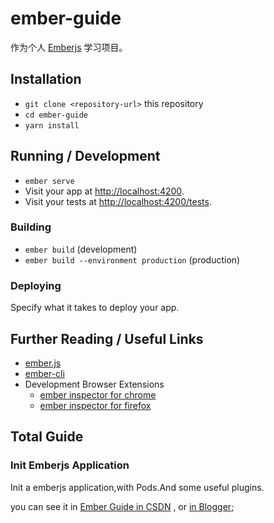 # ember-guide

作为个人 [Emberjs](https://wwww.emberjs.com) 学习项目。

## Installation

* `git clone <repository-url>` this repository
* `cd ember-guide`
* `yarn install`

## Running / Development

* `ember serve`
* Visit your app at [http://localhost:4200](http://localhost:4200).
* Visit your tests at [http://localhost:4200/tests](http://localhost:4200/tests).


### Building

* `ember build` (development)
* `ember build --environment production` (production)

### Deploying

Specify what it takes to deploy your app.

## Further Reading / Useful Links

* [ember.js](https://emberjs.com/)
* [ember-cli](https://ember-cli.com/)
* Development Browser Extensions
  * [ember inspector for chrome](https://chrome.google.com/webstore/detail/ember-inspector/bmdblncegkenkacieihfhpjfppoconhi)
  * [ember inspector for firefox](https://addons.mozilla.org/en-US/firefox/addon/ember-inspector/)

## Total Guide  

### Init Emberjs Application  

Init a emberjs application,with Pods.And some useful plugins. 

you can see it in [Ember Guide in CSDN](https://blog.csdn.net/peng_9/article/details/83993084) , or [in Blogger](https://ethonstavern.blogspot.com/2018/11/init-ember-application.html);
